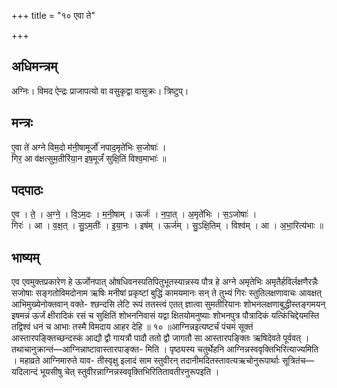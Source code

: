 +++
title = "१० एवा ते"

+++
## अधिमन्त्रम्
अग्निः। विमद ऐन्द्रः प्राजापत्यो वा वसुकृद्वा वासुक्रः। त्रिष्टुप्।

## मन्त्रः
ए॒वा ते॑ अग्ने विम॒दो म॑नी॒षामूर्जो॑ नपाद॒मृते॑भिः स॒जोषाः॑ ।  
गिर॒ आ व॑क्षत्सुम॒तीरि॑या॒न इष॒मूर्जं॑ सुक्षि॒तिं विश्व॒माभाः॑ ॥

## पदपाठः
ए॒व । ते॒ । अ॒ग्ने॒ । वि॒ऽम॒दः । म॒नी॒षाम् । ऊर्जः॑ । न॒पा॒त् । अ॒मृते॑भिः । स॒ऽजोषाः॑ ।  
गिरः॑ । आ । व॒क्ष॒त् । सु॒ऽम॒तीः॑ । इ॒या॒नः । इष॑म् । ऊर्ज॑म् । सु॒ऽक्षि॒तिम् । विश्व॑म् । आ । अ॒भा॒रित्य॑भाः ॥

## भाष्यम्
एव एवमुक्तप्रकारेण हे ऊर्जोनपात् ओषधिवनस्पतिपितुभूतस्यान्नस्य पौत्र हे अग्ने अमृतेभिः अमृतैर्हविर्लक्षणैरन्नैः सजोषाः सङ्गतोविमदोनाम ऋषिः मनीषां प्रकृष्टां बुद्धिं कामयमानः सन् ते तुभ्यं गिरः स्तुतिलक्षणावाचः आवक्षत् आभिमुख्येनोक्तवान् वक्ते- श्छन्दसि लेटि रूपं ततस्त्वं एतत् ज्ञात्वा सुमतीरियानः शोभनलक्षणाबुद्धीस्तङ्गमयन् इषमन्नं ऊर्जं क्षीरादिकं रसं च सुक्षितिं शोभननिवासं यद्वा क्षितयोमनुष्याः शोभनपुत्र पौत्रादिकं यत्किंचिद्देयमस्ति तद्विश्वं धनं च आभाः तस्मै विमदाय आहर देहि ॥ १० ॥आग्निन्नइत्यष्टर्चं पंचमं सूक्तं आस्तारपङ्क्तिच्छन्दस्कं आद्यौ द्वौ गायत्रौ पादौ ततो द्वौ जागतौ सा आस्तारपङ्क्तिः ऋषिदेवते पूर्ववत् । तथाचानुक्रान्तं—आग्निन्नाष्टावास्तारपाङ्क्त- मिति । पृष्ठ्यस्य चतुर्थेहनि आग्निन्नस्ववृक्तिभिरित्याज्यमिति । महाव्रते आग्निमारुते याव- तीस्वृक्षु इलादं साम स्तुवीरन् तदानीमदितस्तावत्यऋचोनुरूपार्थाः सूत्रितंच—यदिलान्दं भूयसीषु चेत् स्तुवीरन्नाग्निन्नस्ववृक्तिभिरितितावतीरनुरूपइति ।